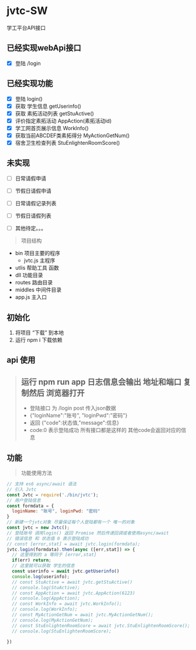 # jvtc-SW
学工平台API接口

## 已经实现webApi接口

- [x] 登陆 /login

## 已经实现功能

- [x] 登陆 login()
- [x] 获取 学生信息 getUserinfo()
- [x] 获取 素拓活动列表 getStuActive()
- [x] 评价指定素拓活动 AppAction(素拓活动id)
- [x] 学工网首页展示信息 WorkInfo()
- [x] 获取当前ABCDEF类素拓得分 MyActionGetNum()
- [x] 宿舍卫生检查列表 StuEnlightenRoomScore()
## 未实现
- [ ] 日常请假申请
- [ ] 节假日请假申请
- [ ] 日常请假记录列表
- [ ] 节假日请假列表

- [ ] 其他待定。。。

> 项目结构

* bin 项目主要的程序 
  * jvtc.js 主程序
* utlis 帮助工具 函数
* dll 功能目录
* routes 路由目录
* middles 中间件目录
* app.js 主入口 

## 初始化 

1. 将项目 “下载” 到本地 
2. 运行 npm i 下载依赖

## api 使用 

> ## 运行 npm run app 日志信息会输出 地址和端口 复制然后 浏览器打开
> * 登陆接口 为 /login post 传入json数据 
> * {"loginName":"账号", "loginPwd":"密码"}
> * 返回  {"code":状态值,"message":信息}
> * code:0 表示登陆成功 所有接口都是这样的 其他code会返回对应的信息

## 功能

> 功能使用方法

``` JavaScript
// 支持 es6 async/await 语法
// 引入 Jvtc
const Jvtc = require('./bin/jvtc');
// 用户登陆信息 
const formdata = {
  loginName: "账号", loginPwd: "密码"
}
// 新建一个jvtc对象 尽量保证每个人登陆都有一个 唯一的对象
const jvtc = new Jvtc();
// 登陆账号 调用login() 返回 Promise 然后传递回调或者使用async/await
// 错误信息 和 状态值 0 表示登陆成功
// const [error,stat] = await jvtc.login(formdata);
jvtc.login(formdata).then(async ([err,stat]) => {
  // 这里得到的 a 等同于 [error,stat]
  if(err) return;
  // 这里就可以获取 学生的信息
  const userinfo = await jvtc.getUserinfo()
  console.log(userinfo);
  // const StuActive = await jvtc.getStuActive()
  // console.log(StuActive);
  // const AppAction = await jvtc.AppAction(6123)
  // console.log(AppAction);
  // const WorkInfo = await jvtc.WorkInfo();
  // console.log(WorkInfo);
  // const MyActionGetNum = await jvtc.MyActionGetNum();
  // console.log(MyActionGetNum);
  // const StuEnlightenRoomScore = await jvtc.StuEnlightenRoomScore();
  // console.log(StuEnlightenRoomScore);
  
})

```
